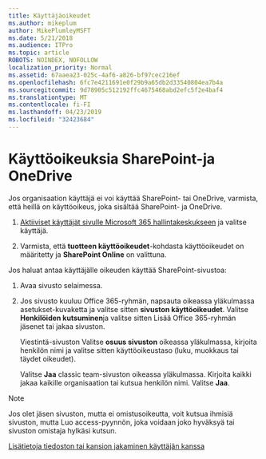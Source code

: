 ```yaml
---
title: Käyttäjäoikeudet
ms.author: mikeplum
author: MikePlumleyMSFT
ms.date: 5/21/2018
ms.audience: ITPro
ms.topic: article
ROBOTS: NOINDEX, NOFOLLOW
localization_priority: Normal
ms.assetid: 67aaea23-025c-4af6-a826-bf97cec216ef
ms.openlocfilehash: 6fc7e4211691e0f29b9a65db2d33540804ea7b4a
ms.sourcegitcommit: 9d78905c512192ffc4675468abd2efc5f2e4baf4
ms.translationtype: MT
ms.contentlocale: fi-FI
ms.lasthandoff: 04/23/2019
ms.locfileid: "32423684"
---
```

# <a name="user-permissions-in-sharepoint-and-onedrive"></a>Käyttöoikeuksia SharePoint-ja OneDrive

Jos organisaation käyttäjä ei voi käyttää SharePoint- tai OneDrive, varmista, että heillä on käyttöoikeus, joka sisältää SharePoint- ja OneDrive. 
  
1. [Aktiiviset käyttäjät sivulle Microsoft 365 hallintakeskukseen](https://portal.office.com/adminportal/home#/users) ja valitse käyttäjä. 
    
2. Varmista, että **tuotteen käyttöoikeudet**-kohdasta käyttöoikeudet on määritetty ja **SharePoint Online** on valittuna. 
    
 Jos haluat antaa käyttäjälle oikeuden käyttää SharePoint-sivustoa: 
  
1. Avaa sivusto selaimessa.
    
2. Jos sivusto kuuluu Office 365-ryhmän, napsauta oikeassa yläkulmassa asetukset-kuvaketta ja valitse sitten **sivuston käyttöoikeudet**. Valitse **Henkilöiden kutsuminen**ja valitse sitten Lisää Office 365-ryhmän jäsenet tai jakaa sivuston. 
    
    Viestintä-sivuston Valitse **osuus sivuston** oikeassa yläkulmassa, kirjoita henkilön nimi ja valitse sitten käyttöoikeustaso (luku, muokkaus tai täydet oikeudet). 
    
    Valitse **Jaa** classic team-sivuston oikeassa yläkulmassa. Kirjoita kaikki jakaa kaikille organisaation tai kutsua henkilön nimi. Valitse **Jaa**.
    
> [!NOTE]
> Jos olet jäsen sivuston, mutta ei omistusoikeutta, voit kutsua ihmisiä sivuston, mutta Luo access-pyynnön, joka voidaan joko hyväksyä tai sivuston omistaja hylkäsi kutsun. 
  
[Lisätietoja tiedoston tai kansion jakaminen käyttäjän kanssa](https://go.microsoft.com/fwlink/?linkid=533408)
  

